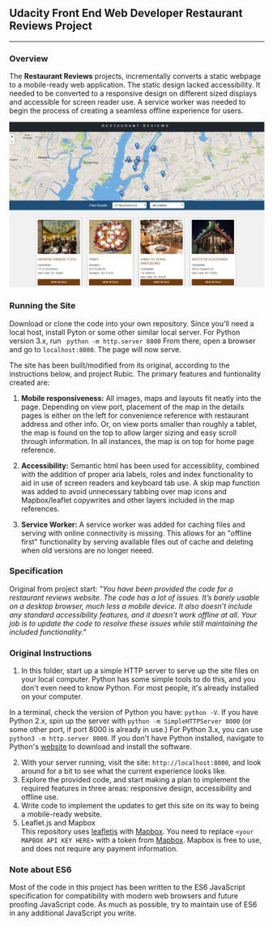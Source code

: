 ## Udacity Front End Web Developer Restaurant Reviews Project
---

### Overview

The **Restaurant Reviews** projects, incrementally converts a static webpage to a mobile-ready web application. The static design lacked accessibility. It needed to be converted to a responsive design on different sized displays and accessible for screen reader use. A service worker was needed to begin the process of creating a seamless offline experience for users.

<img width="750px" alt="Restaurant Reviews Home" src="/img/readme-homepage.jpg">

### Running the Site

Download or clone the code into your own repository. Since you'll need a local host, install Pyton or some other similar local server. For Python version 3.x, run ` python -m http.server 8000` From there, open a browser and go to `localhost:8000`. The page will now serve.

The site has been built/modified from its original, according to the instructions below, and project Rubic. The primary features and funtionality created are:

1. **Mobile responsiveness:** All images, maps and layouts fit neatly into the page. Depending on view port, placement of the map in the details pages is either on the left for convenience reference with restaurant address and other info. Or, on view ports smaller than roughly a tablet, the map is found on the top to allow larger sizing and easy scroll through information. In all instances, the map is on top for home page reference.

2. **Accessibility:** Semantic html has been used for accessiblity, combined with the addition of proper aria labels, roles and index functionality to aid in use of screen readers and keyboard tab use. A skip map function was added to avoid unnecessary tabbing over map icons and Mapbox/leaflet copywrites and other layers included in the map references.

3. **Service Worker:** A service worker was added for caching files and serving with online connectivity is missing. This allows for an "offline first" functionality by serving available files out of cache and deleting when old versions are no longer neeed.

### Specification

Original from project start: *"You have been provided the code for a restaurant reviews website. The code has a lot of issues. It’s barely usable on a desktop browser, much less a mobile device. It also doesn’t include any standard accessibility features, and it doesn’t work offline at all. Your job is to update the code to resolve these issues while still maintaining the included functionality."*

### Original Instructions

1. In this folder, start up a simple HTTP server to serve up the site files on your local computer. Python has some simple tools to do this, and you don't even need to know Python. For most people, it's already installed on your computer. 

  In a terminal, check the version of Python you have: `python -V`. If you have Python 2.x, spin up the server with `python -m SimpleHTTPServer 8000` (or some other port, if port 8000 is already in use.) For Python 3.x, you can use `python3 -m http.server 8000`. If you don't have Python installed, navigate to Python's [website](https://www.python.org/) to download and install the software.

2. With your server running, visit the site: `http://localhost:8000`, and look around for a bit to see what the current experience looks like.
3. Explore the provided code, and start making a plan to implement the required features in three areas: responsive design, accessibility and offline use.
4. Write code to implement the updates to get this site on its way to being a mobile-ready website.
5. Leaflet.js and Mapbox  
  This repository uses [leafletjs](https://leafletjs.com/) with [Mapbox](https://www.mapbox.com/). You need to replace `<your MAPBOX API KEY HERE>` with a token from [Mapbox](https://www.mapbox.com/). Mapbox is free to use, and does not require any payment information. 

### Note about ES6

Most of the code in this project has been written to the ES6 JavaScript specification for compatibility with modern web browsers and future proofing JavaScript code. As much as possible, try to maintain use of ES6 in any additional JavaScript you write. 



